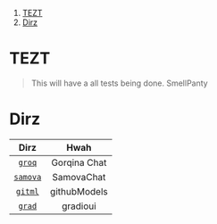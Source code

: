 1. [TEZT](#tezt)
2. [Dirz](#dirz)

# TEZT

> This will have a all tests being done. SmellPanty

# Dirz

|         Dirz          |     Hwah     |
| :-------------------: | :----------: |
|   [`groq`](./groq/)   | Gorqina Chat |
| [`samova`](./samova/) |  SamovaChat  |
|  [`gitml`](./gitml/)  | githubModels |
|   [`grad`](./grad/)   |   gradioui   |
